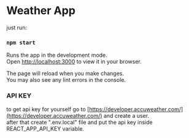 # Weather App

just run:

### `npm start`

Runs the app in the development mode.\
Open [http://localhost:3000](http://localhost:3000) to view it in your browser.

The page will reload when you make changes.\
You may also see any lint errors in the console.

### API KEY 

to get api key for yourself go to [https://developer.accuweather.com/](https://developer.accuweather.com/) and create a user.\
after that create ".env.local" file and put the api key inside REACT_APP_API_KEY variable.